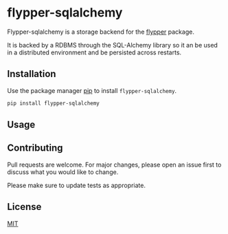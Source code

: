 # flypper-sqlalchemy

Flypper-sqlalchemy is a storage backend for the [flypper](https://github.com/nicoolas25/flypper) package.

It is backed by a RDBMS through the SQL-Alchemy library so it an be used in a distributed environment and be persisted across restarts.

## Installation

Use the package manager [pip](https://pip.pypa.io/en/stable/) to install `flypper-sqlalchemy`.

```bash
pip install flypper-sqlalchemy
```

## Usage

## Contributing

Pull requests are welcome. For major changes, please open an issue first to discuss what you would like to change.

Please make sure to update tests as appropriate.

## License

[MIT](https://choosealicense.com/licenses/mit/)
